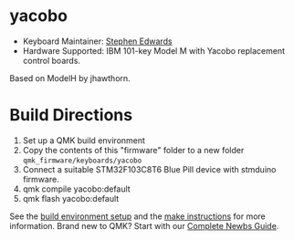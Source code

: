 # yacobo

* Keyboard Maintainer: [Stephen Edwards](https://github.com/sje-mse)
* Hardware Supported: IBM 101-key Model M with Yacobo replacement control boards.

Based on ModelH by jhawthorn.

# Build Directions

1. Set up a QMK build environment
2. Copy the contents of this "firmware" folder to a new folder `qmk_firmware/keyboards/yacobo`
3. Connect a suitable STM32F103C8T6 Blue Pill device with stmduino firmware.
4. qmk compile yacobo:default
5. qmk flash yacobo:default

See the [build environment setup](https://docs.qmk.fm/#/getting_started_build_tools) and the [make instructions](https://docs.qmk.fm/#/getting_started_make_guide) for more information. Brand new to QMK? Start with our [Complete Newbs Guide](https://docs.qmk.fm/#/newbs).
